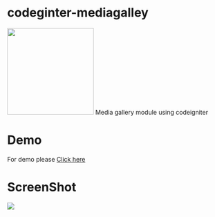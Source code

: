 # codeginter-mediagalley
<img src="https://raw.githubusercontent.com/Guley/media-manager/master/octocat.png" width="200">
Media gallery module using codeigniter 

# Demo
For demo please <a traget="_blank" href="http://iamguley.atspace.co.uk/media">Click here</a>

# ScreenShot

<img src="https://raw.githubusercontent.com/Guley/media-manager/master/Screenshot.png">
